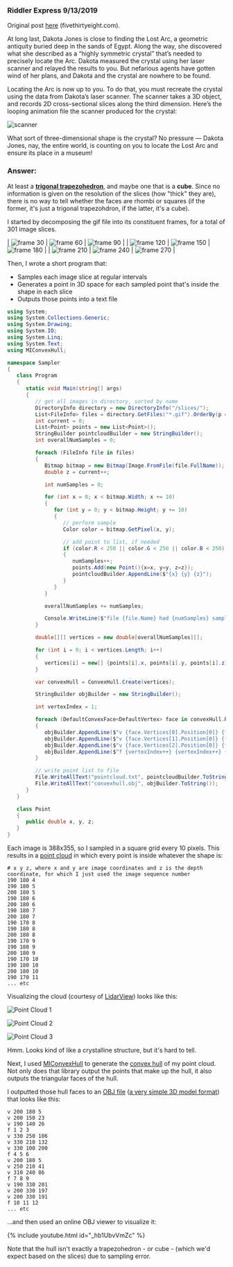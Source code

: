 ### Riddler Express 9/13/2019

Original post [here](https://fivethirtyeight.com/features/can-you-help-dakota-jones-raid-the-lost-arc/) (fivethirtyeight.com).

At long last, Dakota Jones is close to finding the Lost Arc, a geometric antiquity buried deep in the sands of Egypt. Along the way, she discovered what she described as a “highly symmetric crystal” that’s needed to precisely locate the Arc. Dakota measured the crystal using her laser scanner and relayed the results to you. But nefarious agents have gotten wind of her plans, and Dakota and the crystal are nowhere to be found.

Locating the Arc is now up to you. To do that, you must recreate the crystal using the data from Dakota’s laser scanner. The scanner takes a 3D object, and records 2D cross-sectional slices along the third dimension. Here’s the looping animation file the scanner produced for the crystal:

![scanner](jones_538.gif)

What sort of three-dimensional shape is the crystal? No pressure — Dakota Jones, nay, the entire world, is counting on you to locate the Lost Arc and ensure its place in a museum!

### Answer:

At least a **[trigonal trapezohedron](https://en.wikipedia.org/wiki/Trigonal_trapezohedron)**, and maybe one that is a **cube**. Since no information is given on the resolution of the slices (how "thick" they are), there is no way to tell whether the faces are rhombi or squares (if the former, it's just a trigonal trapezohdron, if the latter, it's a cube).

I started by decomposing the gif file into its constituent frames, for a total of 301 image slices.

| ![frame 30](frames/frame030.gif)  | ![frame 60](frames/frame060.gif)  | ![frame 90](frames/frame090.gif)  |
| ![frame 120](frames/frame120.gif)  | ![frame 150](frames/frame150.gif)  | ![frame 180](frames/frame180.gif)  |
| ![frame 210](frames/frame210.gif)  | ![frame 240](frames/frame240.gif)  | ![frame 270](frames/frame270.gif)  |

Then, I wrote a short program that:

 * Samples each image slice at regular intervals
 * Generates a point in 3D space for each sampled point that's inside the shape in each slice
 * Outputs those points into a text file

```csharp
using System;
using System.Collections.Generic;
using System.Drawing;
using System.IO;
using System.Linq;
using System.Text;
using MIConvexHull;

namespace Sampler
{
   class Program
   {
      static void Main(string[] args)
      {
         // get all images in directory, sorted by name
         DirectoryInfo directory = new DirectoryInfo("/slices/");
         List<FileInfo> files = directory.GetFiles("*.gif").OrderBy(p => p.Name).ToList();
         int current = 0;
         List<Point> points = new List<Point>();
         StringBuilder pointcloudBuilder = new StringBuilder();
         int overallNumSamples = 0;

         foreach (FileInfo file in files)
         {
            Bitmap bitmap = new Bitmap(Image.FromFile(file.FullName));
            double z = current++;

            int numSamples = 0;

            for (int x = 0; x < bitmap.Width; x += 10)
            {
               for (int y = 0; y < bitmap.Height; y += 10)
               {
                  // perform sample
                  Color color = bitmap.GetPixel(x, y);

                  // add point to list, if needed
                  if (color.R < 250 || color.G < 250 || color.B < 250)
                  {
                     numSamples++;
                     points.Add(new Point(){x=x, y=y, z=z});
                     pointcloudBuilder.AppendLine($"{x} {y} {z}");
                  }
               }
            }

            overallNumSamples += numSamples;

            Console.WriteLine($"file {file.Name} had {numSamples} samples written");
         }

         double[][] vertices = new double[overallNumSamples][];

         for (int i = 0; i < vertices.Length; i++)
         {
            vertices[i] = new[] {points[i].x, points[i].y, points[i].z};
         }

         var convexHull = ConvexHull.Create(vertices);

         StringBuilder objBuilder = new StringBuilder();

         int vertexIndex = 1;

         foreach (DefaultConvexFace<DefaultVertex> face in convexHull.Result.Faces)
         {
            objBuilder.AppendLine($"v {face.Vertices[0].Position[0]} {face.Vertices[0].Position[1]} {face.Vertices[0].Position[2]}");
            objBuilder.AppendLine($"v {face.Vertices[1].Position[0]} {face.Vertices[1].Position[1]} {face.Vertices[1].Position[2]}");
            objBuilder.AppendLine($"v {face.Vertices[2].Position[0]} {face.Vertices[2].Position[1]} {face.Vertices[2].Position[2]}");
            objBuilder.AppendLine($"f {vertexIndex++} {vertexIndex++} {vertexIndex++}");
         }

         // write point list to file
         File.WriteAllText("pointcloud.txt", pointcloudBuilder.ToString());
         File.WriteAllText("convexhull.obj", objBuilder.ToString());
      }
   }

   class Point
   {
      public double x, y, z;
   }
}
```

Each image is 388x355, so I sampled in a square grid every 10 pixels. This results in a [point cloud](pointcloud.txt) in which every point is inside whatever the shape is:

```
# x y z, where x and y are image coordinates and z is the depth coordinate, for which I just used the image sequence number
190 180 4
190 180 5
200 180 5
190 180 6
200 180 6
190 180 7
200 180 7
190 170 8
190 180 8
200 180 8
190 170 9
190 180 9
200 180 9
190 170 10
190 180 10
200 180 10
190 170 11
... etc
```

Visualizing the cloud (courtesy of [LidarView](http://lidarview.com/)) looks like this:

![Point Cloud 1](pointcloud1.png)

![Point Cloud 2](pointcloud2.png)

![Point Cloud 3](pointcloud3.png)

Hmm. Looks kind of like a crystalline structure, but it's hard to tell.

Next, I used [MIConvexHull](https://designengrlab.github.io/MIConvexHull/) to generate the [convex hull](https://en.wikipedia.org/wiki/Convex_hull) of my point cloud. Not only does that library output the points that make up the hull, it also outputs the triangular faces of the hull.

I outputted those hull faces to an [OBJ file](convexhull.obj) ([a very simple 3D model format](https://en.wikipedia.org/wiki/Wavefront_.obj_file)) that looks like this:

```
v 200 180 5
v 200 150 23
v 190 140 26
f 1 2 3
v 330 250 106
v 330 210 132
v 330 100 200
f 4 5 6
v 200 180 5
v 250 210 41
v 310 240 86
f 7 8 9
v 190 330 201
v 200 330 197
v 200 330 191
f 10 11 12
... etc
```

...and then used an online OBJ viewer to visualize it:

{% include youtube.html id="_hb1UbvVmZc" %}

Note that the hull isn't exactly a trapezohedron - or cube - (which we'd expect based on the slices) due to sampling error.
